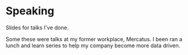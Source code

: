 # Speaking
Slides for talks I've done. 

Some these were talks at my former workplace, Mercatus. I been ran a lunch and learn series to help my company become more data driven. 
